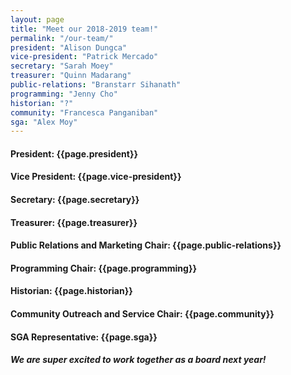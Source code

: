 ```yaml
---
layout: page
title: "Meet our 2018-2019 team!"
permalink: "/our-team/"
president: "Alison Dungca"
vice-president: "Patrick Mercado"
secretary: "Sarah Moey"
treasurer: "Quinn Madarang"
public-relations: "Branstarr Sihanath"
programming: "Jenny Cho"
historian: "?"
community: "Francesca Panganiban"
sga: "Alex Moy"
---
```

<h4>President: {{page.president}}</h4>
<h4>Vice President: {{page.vice-president}}</h4>
<h4>Secretary: {{page.secretary}}</h4>
<h4>Treasurer: {{page.treasurer}}</h4>
<h4>Public Relations and Marketing Chair: {{page.public-relations}}</h4>
<h4>Programming Chair: {{page.programming}}</h4>
<h4>Historian: {{page.historian}}</h4>
<h4>Community Outreach and Service Chair: {{page.community}}</h4>
<h4>SGA Representative: {{page.sga}}</h4>

<h5>We are super excited to work together as a board next year!</h5>

